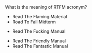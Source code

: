 What is the meaning of RTFM acronym?

* Read The Flaming Material
* Road To Fail Midterm
+ Read The Fucking Manual
* Read The Friendly Manual
* Read The Fantastic Manual
